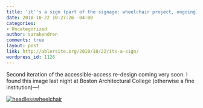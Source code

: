 ```yaml
---
title: 'it''s a sign (part of the signage: wheelchair project, ongoing)'
date: 2010-10-22 10:27:26 -04:00
categories:
- Uncategorized
author: sarahendren
comments: true
layout: post
link: http://ablersite.org/2010/10/22/its-a-sign/
wordpress_id: 1126
---
```


Second iteration of the accessible-access re-design coming very soon. I found this image last night at Boston Architectural College (otherwise a fine institution)—!

[![headlesswheelchair](http://ablersite.files.wordpress.com/2010/10/headlesswheelchair.jpg)](http://ablersite.files.wordpress.com/2010/10/headlesswheelchair.jpg)
